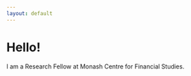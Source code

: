 ```yaml
---
layout: default
---
```


<h1>Hello!</h1>

<p>I am a Research Fellow at Monash Centre for Financial Studies.</p>
